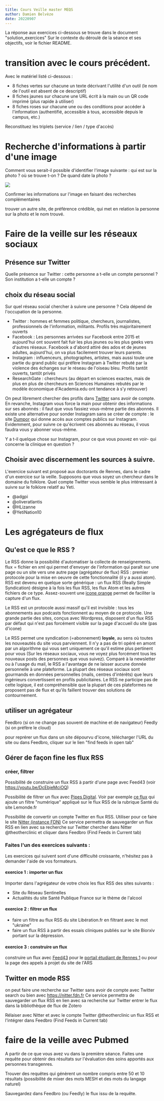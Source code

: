 ```yaml
---
title: Cours Veille master MEQS
author: Damien Belvèze
date: 20220907
---
```


La réponse aux exercices ci-dessous se trouve dans le document "solution_exercices"
Sur le contexte du déroulé de la séance et ses objectifs, voir le fichier README.

# transition avec le cours précédent. 

Avec le matériel listé ci-dessous :

- 8 fiches vertes sur chacune un texte décrivant l'utilité d'un outil (le nom de l'outil est absent de ce descriptif)  
- 8 fiches jaunes sur chacune une URL écrit à la main ou un QR code imprimé (plus rapide à utiliser)  
- 8 fiches roses sur chacune une ou des conditions pour accéder à l'information (authentifié, accessible à tous, accessible depuis le campus, etc.)  

Reconstituez les triplets (service / lien / type d'accès)

# Recherche d'informations à partir d'une image

Comment vous serait-il possible d'identifier l'image suivante : qui est sur la photo ? où se trouve t-on ? De quand date la photo ?  

![](images/nurse.jpg)

Confirmer les informations sur l'image en faisant des recherches complémentaires 

trouver un autre site, de préférence crédible, qui met en relation la personne sur la photo et le nom trouvé.

# Faire de la veille sur les réseaux sociaux

## Présence sur Twitter

Quelle présence sur Twitter : cette personne a t-elle un compte personnel ? Son institution a t-elle un compte ? 

## choix du réseau social

Sur quel réseau social chercher à suivre une personne ? Cela dépend de l'occupation de la personne. 

- Twitter : hommes et femmes politique, chercheurs, journalistes, professionnels de l'information, militants. Profils très majoritairement ouverts
- Facebook : Les personnes arrivées sur Facebook entre 2015 et aujourd'hui ont souvent fait fuir les plus jeunes ou les plus geeks vers d'autres réseaux. Facebook a d'abord attiré des ados et de jeunes adultes, aujourd'hui, on va plus facilement trouver leurs parents. 
- Instagram : influenceurs, photographes, artistes, mais aussi toute une partie du grand public qui préfère Instagram à Twitter rebuté par la violence des échanges sur le réseau de l'oiseau bleu. Profils tantôt ouverts, tantôt privés
- ResearchGate : chercheurs (au départ en sciences exactes, mais de plus en plus de chercheurs en Sciences Humaines rebutés par le modèle économique d'Academia.edu ont tendance à s'y retrouver)

On peut librement chercher des profils dans [Twitter](https://www.twitter.com) sans avoir de compte. 
En revanche, Instagram vous force la main pour obtenir des informations sur ses abonnés : il faut que vous fassiez vous-même partie des abonnés. Il existe une alternative pour sonder Instagram sans se créer de compte : le site [Dumpor](https://dumpor.com) qui donne accès aux comptes publics sur Instagram. Evidemment, pour suivre ce qu'écrivent ces abonnés au réseau, il vous faudra vous y abonner vous-même. 

Y a t-il quelque chose sur Instagram, pour ce que vous pouvez en voir- qui concerne la clinique en question ? 


## Choisir avec discernement les sources à suivre. 

L'exercice suivant est proposé aux doctorants de Rennes, dans le cadre d'un exercice sur la veille.
Supposons que vous soyez un chercheur dans le domaine du folklore. Quel compte Twitter vous semble le plus intéressant à suivre sur le folklore relatif au Yeti. 

- @adgpi  
- @oliveratlantis 
- @HLizanne  
- @YetiNation10  

# Les agrégateurs de flux

## Qu'est ce que le RSS ?

Le RSS donne la possibilité d'automatiser la collecte de renseignements.
flux = fichier en xml qui permet d'envoyer de l'information qui paraît sur une page ou un site vers une autre page (agrégateur de flux)
RSS : premier protocole pour la mise en oeuvre de cette fonctionnalité (il y a aussi atom). RSS est devenu en quelque sorte générique : un flux RSS (Really Simple Syndication) désigne à la fois les flux RSS, les flux Atom et les autres fichiers de ce type.
Assez-souvent une [icone orange](https://www.google.com/search?tbm=isch&q=RSS&tbs=imgo:1) permet de faciliter la capture d'un flux.

Le RSS est un protocole aussi massif qu'il est invisible : tous les abonnements aux podcasts fonctionnent au moyen de ce protocole.
Une grande partie des sites, conçus avec Wordpress, disposent d'un flux RSS par défaut qui n'est pas forcément visible sur la page d'accueil du site (pas d'icone)

Le RSS permet une syndication (=abonnement) **loyale**, au sens où toutes les nouveautés du site vous parviennent. Il n'y a pas de tri opéré en amont par un algorithme qui vous sert uniquement ce qu'il estime plus pertinent pour vous (Sur les réseaux sociaux, vous ne voyez plus forcément tous les nouveaux posts des personnes que vous suivez).
Comparé à la newsletter ou à l'usage du mail, le RSS a l'avantage de ne laisser aucune donnée personnelle à une plateforme. La plupart des réseaux sociaux sont gourmands en données personnelles (mails, centres d'intérêts) que leurs ingénieurs convertissent en profils publicitaires. Le RSS ne participe pas de cette logique, il est compréhensible que la plupart de ces plateformes ne proposent pas de flux et qu'ils faillent trouver des solutions de contournement.

## utiliser un agrégateur

Feedbro (si on ne change pas souvent de machine et de navigateur)
Feedly (si on préfère le cloud)

pour reprérer un flux dans un site dépourvu d'icone, télécharger l'URL du site ou dans Feedbro, cliquer sur le lien "find feeds in open tab"

## Gérer de façon fine les flux RSS

### créer, filtrer

Possibilité de construire un flux RSS à partir d'une page avec Feed43 (voir https://youtu.be/DcEbjeMciOQ)

Possibilité de filtrer un flux avec [Pipes Digital](https://pipes.digital). Voir par exemple [ce flux](https://www.pipes.digital/pipe/MOQ7k19e) qui ajoute un filtre "numérique" appliqué sur le flux RSS de la rubrique Santé du site Lemonde.fr

Possibilité de convertir un compte Twitter en flux RSS. Utiliser pour ce faire le site [Nitter (instance FDN)](https://nitter.fdn.fr) Ce service permettra de sauvegarder un flux RSS en lien avec sa recherche sur Twitter
chercher dans Nitter @theotherclinic et cliquer dans Feedbro (Find Feeds in Current tab)

### Faites l'un des exercices suivants : 

Les exercices qui suivent sont d'une difficulté croissante, n'hésitez pas à demander l'aide de vos formateurs.

#### exercice 1 : importer un flux

Importer dans l'agrégateur de votre choix les flux RSS des sites suivants :
- Site du Réseau Sentinelles    
- Actualités du site Santé Publique France sur le thème de l'alcool    

#### exercice 2 : filtrer un flux

- faire un filtre au flux RSS du site Libération.fr en filtrant avec le mot "ukraine"
- faire un flux RSS à partir des essais cliniques publiés sur le site Biorxiv portant sur la dépression.

#### exercice 3 : construire un flux 

construire un flux avec [Feed43](https://feed43.com/) pour le [portail étudiant de Rennes 1](https://etudiant.univ-rennes1.fr) ou pour la page des appels à projet du site de l'ARS


## Twitter en mode RSS

on peut faire une recherche sur Twitter sans avoir de compte avec Twitter search ou bien avec https://nitter.fdn.fr Ce service permettra de sauvegarder un flux RSS en lien avec sa recherche sur Twitter entrer le flux dans la bibliothèque de flux de Zotero

Rélaiser avec Nitter et avec le compte Twitter @theotherclinic un flux RSS et l'intégrer dans Feedbro (Find Feeds in Current tab)

# faire de la veille avec Pubmed

A partir de ce que vous avez vu dans la première séance. 
Faites une requête pour obtenir des résultats sur l'évaluation des soins apportés aux personnes transgenres.

Trouver des requêtes qui génèrent un nombre compris entre 50 et 10 résultats (possibilité de mixer des mots MESH et des mots du langage naturel)

Sauvegardez dans Feedbro (ou Feedly) le flux issu de la requête.